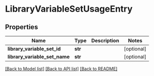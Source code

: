 # LibraryVariableSetUsageEntry

## Properties
Name | Type | Description | Notes
------------ | ------------- | ------------- | -------------
**library_variable_set_id** | **str** |  | [optional] 
**library_variable_set_name** | **str** |  | [optional] 

[[Back to Model list]](../README.md#documentation-for-models) [[Back to API list]](../README.md#documentation-for-api-endpoints) [[Back to README]](../README.md)

